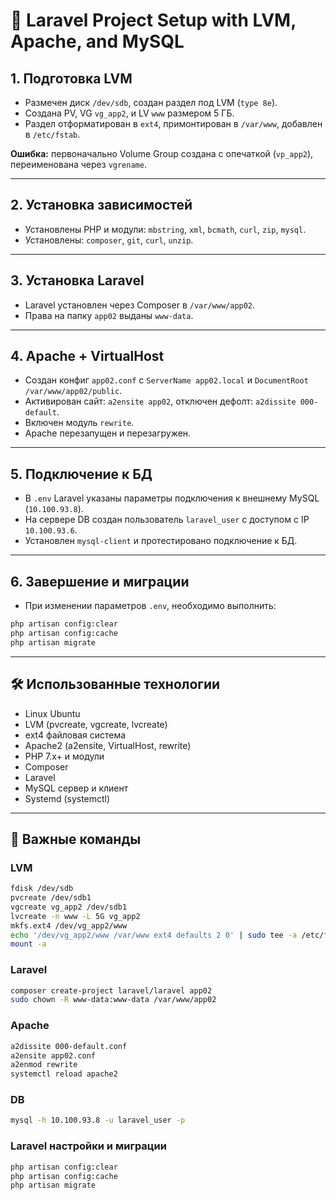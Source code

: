 # 🧾 Laravel Project Setup with LVM, Apache, and MySQL

## 1. Подготовка LVM
- Размечен диск `/dev/sdb`, создан раздел под LVM (`type 8e`).
- Создана PV, VG `vg_app2`, и LV `www` размером 5 ГБ.
- Раздел отформатирован в `ext4`, примонтирован в `/var/www`, добавлен в `/etc/fstab`.

**Ошибка:** первоначально Volume Group создана с опечаткой (`vp_app2`), переименована через `vgrename`.

---

## 2. Установка зависимостей
- Установлены PHP и модули: `mbstring`, `xml`, `bcmath`, `curl`, `zip`, `mysql`.
- Установлены: `composer`, `git`, `curl`, `unzip`.

---

## 3. Установка Laravel
- Laravel установлен через Composer в `/var/www/app02`.
- Права на папку `app02` выданы `www-data`.

---

## 4. Apache + VirtualHost
- Создан конфиг `app02.conf` с `ServerName app02.local` и `DocumentRoot /var/www/app02/public`.
- Активирован сайт: `a2ensite app02`, отключен дефолт: `a2dissite 000-default`.
- Включен модуль `rewrite`.
- Apache перезапущен и перезагружен.

---

## 5. Подключение к БД
- В `.env` Laravel указаны параметры подключения к внешнему MySQL (`10.100.93.8`).
- На сервере DB создан пользователь `laravel_user` с доступом с IP `10.100.93.6`.
- Установлен `mysql-client` и протестировано подключение к БД.

---

## 6. Завершение и миграции
- При изменении параметров `.env`, необходимо выполнить:
```bash
php artisan config:clear
php artisan config:cache
php artisan migrate
```

---

## 🛠️ Использованные технологии
- Linux Ubuntu
- LVM (pvcreate, vgcreate, lvcreate)
- ext4 файловая система
- Apache2 (a2ensite, VirtualHost, rewrite)
- PHP 7.x+ и модули
- Composer
- Laravel
- MySQL сервер и клиент
- Systemd (systemctl)

---

## 📌 Важные команды

### LVM
```bash
fdisk /dev/sdb
pvcreate /dev/sdb1
vgcreate vg_app2 /dev/sdb1
lvcreate -n www -L 5G vg_app2
mkfs.ext4 /dev/vg_app2/www
echo '/dev/vg_app2/www /var/www ext4 defaults 2 0' | sudo tee -a /etc/fstab
mount -a
```

### Laravel
```bash
composer create-project laravel/laravel app02
sudo chown -R www-data:www-data /var/www/app02
```

### Apache
```bash
a2dissite 000-default.conf
a2ensite app02.conf
a2enmod rewrite
systemctl reload apache2
```

### DB
```bash
mysql -h 10.100.93.8 -u laravel_user -p
```

### Laravel настройки и миграции
```bash
php artisan config:clear
php artisan config:cache
php artisan migrate
```
